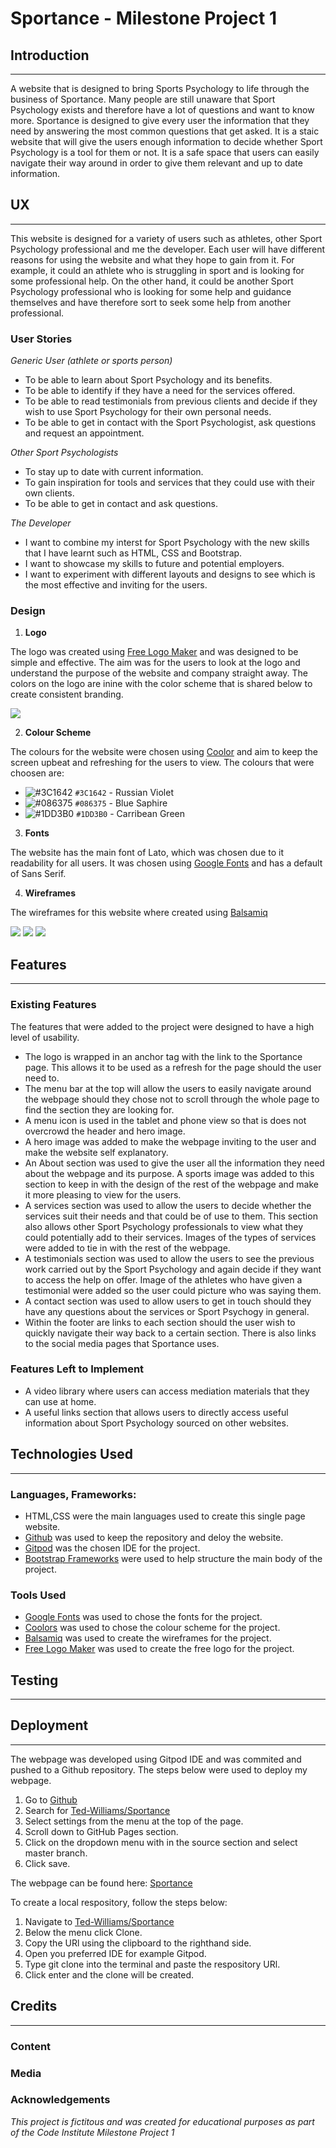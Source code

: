# Sportance - Milestone Project 1

## Introduction
---

A website that is designed to bring Sports Psychology to life through the business of Sportance. Many people are still unaware that Sport Psychology exists and therefore have a lot of questions and want to know more. Sportance is designed to give every user the information that they need by answering the most common questions that get asked. It is a staic website that will give the users enough information to decide whether Sport Psychology is a tool for them or not. It is a safe space that users can easily navigate their way around in order to give them relevant and up to date information.
 
## UX
---
This website is designed for a variety of users such as athletes, other Sport Psychology professional and me the developer. Each user will have different reasons for using the website and what they hope to gain from it. For example, it could an athlete who is struggling in sport and is looking for some professional help. On the other hand, it could be another Sport Psychology professional who is looking for some help and guidance themselves and have therefore sort to seek some help from another professional. 

### User Stories

*Generic User (athlete or sports person)*

* To be able to learn about Sport Psychology and its benefits.
* To be able to identify if they have a need for the services offered.
* To be able to read testimonials from previous clients and decide if they wish to use Sport Psychology for their own personal needs.
* To be able to get in contact with the Sport Psychologist, ask questions and request an appointment.

*Other Sport Psychologists*

* To stay up to date with current information.
* To gain inspiration for tools and services that they could use with their own clients.
* To be able to get in contact and ask questions. 

*The Developer*

* I want to combine my interst for Sport Psychology with the new skills that I have learnt such as HTML, CSS and Bootstrap.
* I want to showcase my skills to future and potential employers.
* I want to experiment with different layouts and designs to see which is the most effective and inviting for the users.

### Design 
1. **Logo** 

The logo was created using [Free Logo Maker](https://logomakr.com) and was designed to be simple and effective. The aim was for the users to look at the logo and understand the purpose of the website and company straight away. The colors on the logo are inine with the color scheme that is shared below to create consistent branding. 

![](images/SportanceLogo.png)

2. **Colour Scheme**

The colours for the website were chosen using [Coolor](https://coolors.co/3c1642-086375-1dd3b0-fffdfd-ffffff) and aim to keep the screen upbeat and refreshing for the users to view. The colours that were choosen are:

* ![#3C1642](https://placehold.it/15/3C1642/000000?text=+) `#3C1642` - Russian Violet  
* ![#086375](https://placehold.it/15/086375/000000?text=+) `#086375` - Blue Saphire
* ![#1DD3B0](https://placehold.it/15/1DD3B0/000000?text=+) `#1DD3B0` - Carribean Green

3. **Fonts**

The website has the main font of Lato, which was chosen due to it readability for all users. It was chosen using [Google Fonts](https://fonts.google.com/specimen/Lato?sidebar.open&selection.family=Lato) and has a default of Sans Serif. 

4. **Wireframes**

The wireframes for this website where created using [Balsamiq](https://balsamiq.com/wireframes/?gclid=CjwKCAjwltH3BRB6EiwAhj0IUBrAHe-2BiRjQmQGSO-FZIjoEjkckL_kVyJXd5ShGVwKqDaDMqKjvBoCQksQAvD_BwE)

![](images/wireframe3.png)
![](images/wireframe1.png)
![](images/wireframe2.png)

## Features
---


 
### Existing Features

The features that were added to the project were designed to have a high level of usability.

* The logo is wrapped in an anchor tag with the link to the Sportance page. This allows it to be used as a refresh for the page should the user need to.
* The menu bar at the top will allow the users to easily navigate around the webpage should they chose not to scroll through the whole page to find the section they are looking for. 
* A menu icon is used in the tablet and phone view so that is does not overcrowd the header and hero image.
* A hero image was added to make the webpage inviting to the user and make the website self explanatory.
* An About section was used to give the user all the information they need about the webpage and its purpose. A sports image was added to this section to keep in with the design of the rest of the webpage and make it more pleasing to view for the users.
* A services section was used to allow the users to decide whether the services suit their needs and that could be of use to them. This section also allows other Sport Psychology professionals to view what they could potentially add to their services. Images of the types of services were added to tie in with the rest of the webpage.
* A testimonials section was used to allow the users to see the previous work carried out by the Sport Psychology and again decide if they want to access the help on offer. Image of the athletes who have given a testimonial were added so the user could picture who was saying them.
* A contact section was used to allow users to get in touch should they have any questions about the services or Sport Psychogy in general.
* Within the footer are links to each section should the user wish to quickly navigate their way back to a certain section. There is also links to the social media pages that Sportance uses. 


### Features Left to Implement

* A video library where users can access mediation materials that they can use at home. 
* A useful links section that allows users to directly access useful information about Sport Psychology sourced on other websites.

## Technologies Used
---
### **Languages, Frameworks:**

* HTML,CSS were the main languages used to create this single page website.
* [Github](https://github.com/) was used to keep the repository and deloy the website.
* [Gitpod](https://www.gitpod.io/) was the chosen IDE for the project. 
* [Bootstrap Frameworks](https://getbootstrap.com/) were used to help structure the main body of the project. 

### **Tools Used**

* [Google Fonts](https://fonts.google.com/specimen/Lato?sidebar.open&selection.family=Lato) was used to chose the fonts for the project.
* [Coolors](https://coolors.co/3c1642-086375-1dd3b0-fffdfd-ffffff) was used to chose the colour scheme for the project.
* [Balsamiq](https://balsamiq.com/wireframes/?gclid=CjwKCAjwltH3BRB6EiwAhj0IUBrAHe-2BiRjQmQGSO-FZIjoEjkckL_kVyJXd5ShGVwKqDaDMqKjvBoCQksQAvD_BwE) was used to create the wireframes for the project.
* [Free Logo Maker](https://logomakr.com) was used to create the free logo for the project.

## Testing
---


## Deployment
---

The webpage was developed using Gitpod IDE and was commited and pushed to a Github repository. The steps below were used to deploy my webpage.

1. Go to [Github](https://github.com/) 
2. Search for [Ted-Williams/Sportance](https://github.com/Ted-Williams/Sportance)
3. Select settings from the menu at the top of the page.
4. Scroll down to GitHub Pages section.
5. Click on the dropdown menu with in the source section and select master branch.
6. Click save.

The webpage can be found here: [Sportance](https://ted-williams.github.io/Sportance/.)

To create a local respository, follow the steps below:

1. Navigate to [Ted-Williams/Sportance](https://github.com/Ted-Williams/Sportance)
2. Below the menu click Clone.
3. Copy the URl using the clipboard to the righthand side.
4. Open you preferred IDE for example Gitpod.
5. Type git clone into the terminal and paste the respository URl.
6. Click enter and the clone will be created. 



## Credits
---

### Content


### Media


### Acknowledgements




 *This project is fictitous and was created for educational purposes as part of the Code Institute Milestone Project 1*